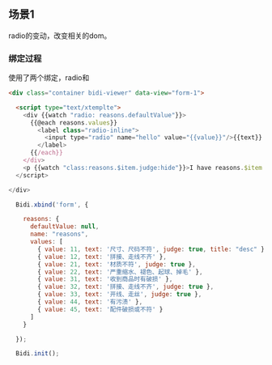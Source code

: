 ## 场景1

radio的变动，改变相关的dom。

<div class="container bidi-viewer" data-view="form-1">

  <script type="text/xtemplte">
    <div {{watch "radio: reasons.defaultValue"}}>
      {{@each reasons.values}}
        <label class="radio-inline">
          <input type="radio" name="hello" value="{{value}}"/>{{text}}
        </label>
      {{/each}}
    </div>
    <p {{watch "class:reasons.$item.judge:hide"}}>I have reasons.$item.judge</p>
  </script>

</div>

### 绑定过程

使用了两个绑定，radio和

```html
<div class="container bidi-viewer" data-view="form-1">

  <script type="text/xtemplte">
    <div {{watch "radio: reasons.defaultValue"}}>
      {{@each reasons.values}}
        <label class="radio-inline">
          <input type="radio" name="hello" value="{{value}}"/>{{text}}
        </label>
      {{/each}}
    </div>
    <p {{watch "class:reasons.$item.judge:hide"}}>I have reasons.$item.judge</p>
  </script>

</div>
```

```js
  Bidi.xbind('form', {

    reasons: {
      defaultValue: null,
      name: "reasons",
      values: [
        { value: 11, text: '尺寸、尺码不符', judge: true, title: "desc" },
        { value: 12, text: '拼接、走线不齐' },
        { value: 21, text: '材质不符', judge: true },
        { value: 22, text: '严重缩水、褪色、起球、掉毛' },
        { value: 31, text: '收到商品时有破损' },
        { value: 32, text: '拼接、走线不齐', judge: true },
        { value: 33, text: '开线、走丝', judge: true },
        { value: 44, text: '有污渍' },
        { value: 45, text: '配件破损或不符' }
      ]
    }

  });

  Bidi.init();
```


<script src="http://g.tbcdn.cn/kissy/k/1.4.1/seed.js" charset="utf-8"></script>
<script type="text/javascript">
  var S = KISSY;
  S.Config.debug = true;
  if (S.Config.debug) {
    var srcPath = "../../../";
    S.config({
      packages:[
        {
          name: "kg",
          path: srcPath,
          charset: "utf-8",
          ignorePackageNameInUri: true
        }
      ]
    });
  }

  S.use('kg/bidi/1.2/index', function(S, Bidi){

    Bidi.xbind('form-1', {
      reasons: {
        defaultValue: null,
        name: "reasons",
        values: [
          { value: 11, text: '尺寸、尺码不符', judge: true, title: "desc" },
          { value: 12, text: '拼接、走线不齐' },
          { value: 21, text: '材质不符', judge: true },
          { value: 22, text: '严重缩水、褪色、起球、掉毛' },
          { value: 31, text: '收到商品时有破损' },
          { value: 32, text: '拼接、走线不齐', judge: true },
          { value: 33, text: '开线、走丝', judge: true },
          { value: 44, text: '有污渍' },
          { value: 45, text: '配件破损或不符' }
        ]
      }
    });

    Bidi.init();

  });
</script>
